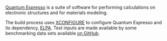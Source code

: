 [Quantum Espresso](http://www.quantum-espresso.org/) is a suite of software
for performing calculations on electronic structures and for materials
modeling. 

The build process uses
[XCONFIGURE](https://xconfigure.readthedocs.io/en/latest/) to configure Quantum
Espresso and its dependency, [ELPA](https://elpa.mpcdf.mpg.de/). Test inputs
are made available by some benchmarking data sets available
[on GitHub](https://github.com/electronic-structure/benchmarks).
